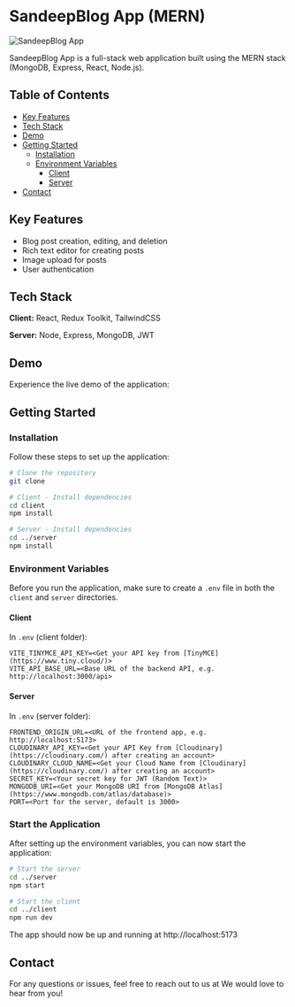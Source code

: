 # SandeepBlog App (MERN)

![SandeepBlog App](https://github.com/0123sandeepkumar)

SandeepBlog App is a full-stack web application built using the MERN stack (MongoDB, Express, React, Node.js).

## Table of Contents

- [Key Features](#key-features)
- [Tech Stack](#tech-stack)
- [Demo](#demo)
- [Getting Started](#getting-started)
  - [Installation](#installation)
  - [Environment Variables](#environment-variables)
    - [Client](#client)
    - [Server](#server)
- [Contact](#contact)

## Key Features

- Blog post creation, editing, and deletion
- Rich text editor for creating posts
- Image upload for posts
- User authentication

## Tech Stack

**Client:** React, Redux Toolkit, TailwindCSS

**Server:** Node, Express, MongoDB, JWT

## Demo

Experience the live demo of the application:

## Getting Started

### Installation

Follow these steps to set up the application:

```bash
# Clone the repository
git clone 

# Client - Install dependencies
cd client
npm install

# Server - Install dependencies
cd ../server
npm install
```

### Environment Variables

Before you run the application, make sure to create a `.env` file in both the `client` and `server` directories.

#### Client

In `.env` (client folder):

```dotenv
VITE_TINYMCE_API_KEY=<Get your API key from [TinyMCE](https://www.tiny.cloud/)>
VITE_API_BASE_URL=<Base URL of the backend API, e.g. http://localhost:3000/api>
```

#### Server

In `.env` (server folder):

```dotenv
FRONTEND_ORIGIN_URL=<URL of the frontend app, e.g. http://localhost:5173>
CLOUDINARY_API_KEY=<Get your API Key from [Cloudinary](https://cloudinary.com/) after creating an account>
CLOUDINARY_CLOUD_NAME=<Get your Cloud Name from [Cloudinary](https://cloudinary.com/) after creating an account>
SECRET_KEY=<Your secret key for JWT (Random Text)>
MONGODB_URI=<Get your MongoDB URI from [MongoDB Atlas](https://www.mongodb.com/atlas/database)>
PORT=<Port for the server, default is 3000>
```

### Start the Application

After setting up the environment variables, you can now start the application:

```bash
# Start the server
cd ../server
npm start

# Start the client
cd ../client
npm run dev
```

The app should now be up and running at http://localhost:5173

## Contact

For any questions or issues, feel free to reach out to us at  We would love to hear from you!
